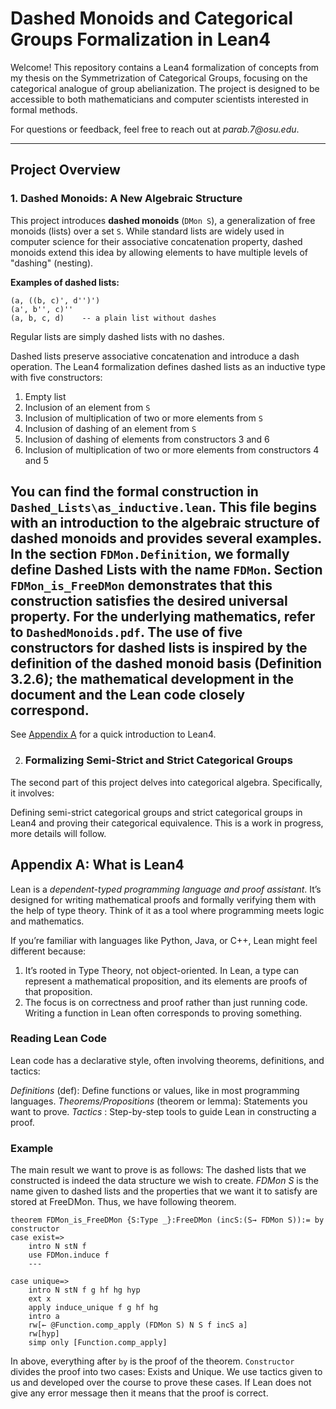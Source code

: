 # Dashed Monoids and Categorical Groups Formalization in Lean4

Welcome! This repository contains a Lean4 formalization of concepts from my thesis on the Symmetrization of Categorical Groups, focusing on the categorical analogue of group abelianization. The project is designed to be accessible to both mathematicians and computer scientists interested in formal methods.

For questions or feedback, feel free to reach out at _parab.7@osu.edu_.

---

## Project Overview

### 1. Dashed Monoids: A New Algebraic Structure

This project introduces **dashed monoids** (`DMon S`), a generalization of free monoids (lists) over a set `S`. While standard lists are widely used in computer science for their associative concatenation property, dashed monoids extend this idea by allowing elements to have multiple levels of "dashing" (nesting).

**Examples of dashed lists:**
```
(a, ((b, c)', d'')')
(a', b'', c)''
(a, b, c, d)    -- a plain list without dashes
```
Regular lists are simply dashed lists with no dashes.

Dashed lists preserve associative concatenation and introduce a dash operation. The Lean4 formalization defines dashed lists as an inductive type with five constructors:
1. Empty list
2. Inclusion of an element from `S`
3. Inclusion of multiplication of two or more elements from `S`
4. Inclusion of dashing of an element from `S`
5. Inclusion of dashing of elements from constructors 3 and 6 
6. Inclusion of multiplication of two or more elements from constructors 4 and 5 

You can find the formal construction in `Dashed_Lists\as_inductive.lean`. This file begins with an introduction to the algebraic structure of dashed monoids and provides several examples. In the section `FDMon.Definition`, we formally define Dashed Lists with the name `FDMon`. Section `FDMon_is_FreeDMon` demonstrates that this construction satisfies the desired universal property. For the underlying mathematics, refer to `DashedMonoids.pdf`. The use of five constructors for dashed lists is inspired by the definition of the dashed monoid basis (Definition 3.2.6); the mathematical development in the document and the Lean code closely correspond.
---

See [Appendix A](#appendix-a-what-is-lean4) for a quick introduction to Lean4.


2. ### Formalizing Semi-Strict and Strict Categorical Groups

The second part of this project delves into categorical algebra. Specifically, it involves:

Defining semi-strict categorical groups and strict categorical groups in Lean4 and proving their categorical equivalence. This is a work in progress, more details will follow.

<!-- This work extends foundational concepts in category theory and provides a formal framework that connects theoretical results to computational verification.
Why This Matters -->

<!-- Formalizing mathematics ensures that proofs and constructions are rigorous, eliminating human errors in reasoning. This is particularly important in highly abstract fields like category theory, where intuition alone is often insufficient. By contributing to the formalization of advanced mathematical concepts, this project bridges the gap between abstract theory and computational implementation. You can find the related code in stCatGrp directory. -->



## Appendix A: What is Lean4

Lean is a *dependent-typed programming language and proof assistant*. It’s designed for writing mathematical proofs and formally verifying them with the help of type theory. Think of it as a tool where programming meets logic and mathematics.

If you’re familiar with languages like Python, Java, or C++, Lean might feel different because:

1. It’s rooted in Type Theory, not object-oriented. In Lean, a type can represent a mathematical proposition, and its elements are proofs of that proposition. 
2. The focus is on correctness and proof rather than just running code. Writing a function in Lean often corresponds to proving something.


### Reading Lean Code

Lean code has a declarative style, often involving theorems, definitions, and tactics:

*Definitions* (def): Define functions or values, like in most programming languages.
*Theorems/Propositions* (theorem or lemma): Statements you want to prove.
*Tactics* : Step-by-step tools to guide Lean in constructing a proof.


### Example 

The main result we want to prove is as follows: The dashed lists that we constructed is indeed the data structure we wish to create. *FDMon S* is the name given to dashed lists and the properties that we want it to satisfy are stored at FreeDMon. Thus, we have following theorem.

    theorem FDMon_is_FreeDMon {S:Type _}:FreeDMon (incS:(S→ FDMon S)):= by
    constructor
    case exist=>
        intro N stN f
        use FDMon.induce f
        ---

    case unique=>
        intro N stN f g hf hg hyp
        ext x
        apply induce_unique f g hf hg
        intro a
        rw[← @Function.comp_apply (FDMon S) N S f incS a]
        rw[hyp]
        simp only [Function.comp_apply]


In above, everything after `by` is the proof of the theorem. `Constructor` divides the proof into two cases: Exists and Unique. We use tactics given to us and developed over the course to prove these cases. If Lean does not give any error message then it means that the proof is correct.
